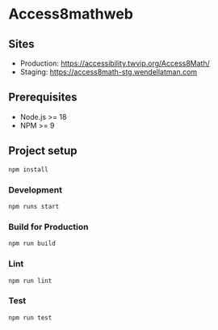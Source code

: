 # Access8mathweb

## Sites
* Production: https://accessibility.twvip.org/Access8Math/
* Staging: https://access8math-stg.wendellatman.com

## Prerequisites

- Node.js >= 18
- NPM >= 9

## Project setup

```
npm install
```

### Development

```
npm runs start
```

### Build for Production

```
npm run build
```

### Lint

```
npm run lint
```

### Test

```
npm run test
```
